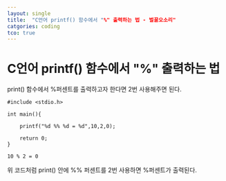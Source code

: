 ```yaml
---
layout: single
title:  "C언어 printf() 함수에서 "%" 출력하는 법 - 벌꿀오소리"
catgories: coding
tco: true
---
```


# C언어 printf() 함수에서 "%" 출력하는 법

print() 함수에서 %퍼센트를 출력하고자 한다면 2번 사용해주면 된다.


```
#include <stdio.h>

int main(){

    printf("%d %% %d = %d",10,2,0);
    
    return 0;
}
```

    10 % 2 = 0

위 코드처럼 print() 안에 %% 퍼센트를 2번 사용하면 %퍼센트가 출력된다.
